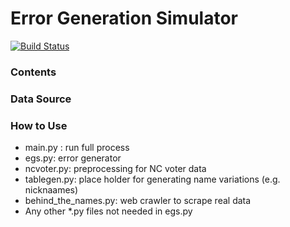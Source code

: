 # Error Generation Simulator
[![Build Status](https://travis-ci.org/hwangtamu/EGS.svg?branch=master)](https://travis-ci.org/hwangtamu/EGS)
### Contents
 
### Data Source

### How to Use

* main.py : run full process
* egs.py: error generator
* ncvoter.py: preprocessing for NC voter data
* tablegen.py: place holder for generating name variations (e.g. nicknaames)
* behind_the_names.py: web crawler to scrape real data
* Any other *.py files not needed in egs.py
